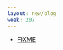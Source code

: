 ```yaml
---
layout: new/blog
week: 207
---
```


* [FIXME](https://lists.freedesktop.org/archives/fontconfig/2019-April/006508.html)
